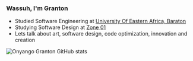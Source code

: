 ### Wassuh, I'm Granton

<!--
**onyango-granton/onyango-granton** is a ✨ _special_ ✨ repository because its `README.md` (this file) appears on your GitHub profile.

Here are some ideas to get you started:

- 🔭 I’m currently working on ...
- 🌱 I’m currently learning ...
- 👯 I’m looking to collaborate on ...
- 🤔 I’m looking for help with ...
- 💬 Ask me about ...
- 📫 How to reach me: ...
- 😄 Pronouns: ...
- ⚡ Fun fact: ...
-->
- Studied Software Engineering at [University Of Eastern Africa, Baraton](https://ueab.ac.ke/)
- Studying Software Design at [Zone 01](https://www.zone01kisumu.ke/)
- Lets talk about art, software design, code optimization, innovation and creation
<!-- "As you must die, Remember to live. And whatever you are be a good one" -->

![Onyango Granton GitHub stats](https://github-readme-stats.vercel.app/api?username=onyango-granton&show_icons=true&theme=ambient_gradient)
